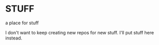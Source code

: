 # STUFF
a place for stuff

I don't want to keep creating new repos for new stuff. I'll put stuff here instead.
